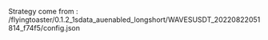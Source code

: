 Strategy come from : /flyingtoaster/0.1.2_1sdata_auenabled_longshort/WAVESUSDT_20220822051814_f74f5/config.json